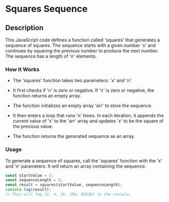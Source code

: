 # Squares Sequence

## Description

This JavaScript code defines a function called 'squares' that generates a sequence of squares. The sequence starts with a given number 'x' and continues by squaring the previous number to produce the next number. The sequence has a length of 'n' elements.

### How It Works

- The 'squares' function takes two parameters: 'x' and 'n'.

- It first checks if 'n' is zero or negative. If 'n' is zero or negative, the function returns an empty array.

- The function initializes an empty array 'arr' to store the sequence.

- It then enters a loop that runs 'n' times. In each iteration, it appends the current value of 'x' to the 'arr' array and updates 'x' to be the square of the previous value.

- The function returns the generated sequence as an array.

### Usage

To generate a sequence of squares, call the 'squares' function with the 'x' and 'n' parameters. It will return an array containing the sequence.

```javascript
const startValue = 2;
const sequenceLength = 5;
const result = squares(startValue, sequenceLength);
console.log(result);
// This will log [2, 4, 16, 256, 65536] to the console.
